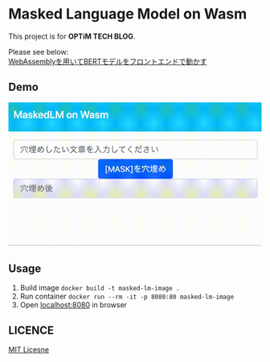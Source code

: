 # Masked Language Model on Wasm

This project is for **OPTiM TECH BLOG**.

Please see below:  
[WebAssemblyを用いてBERTモデルをフロントエンドで動かす](https://tech-blog.optim.co.jp/entry/2021/08/13/100000)

## Demo

![demo.gif](./demo.gif)

## Usage

1. Build image
   `docker build -t masked-lm-image .`
2. Run container
   `docker run --rm -it -p 8080:80 masked-lm-image`
3. Open [localhost:8080](localhost:8080) in browser

## LICENCE

[MIT Licesne](./LICENSE)
